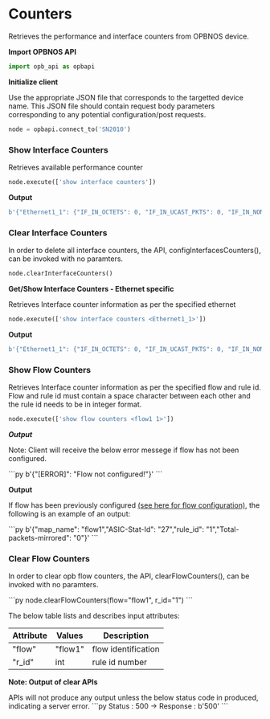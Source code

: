 # Counters
<p> Retrieves the performance and interface counters from OPBNOS device.</p>
<strong>Import OPBNOS API</strong>

```py
import opb_api as opbapi
```

<strong>Initialize client</strong>
<p>Use the appropriate JSON file that corresponds to the targetted device name. This JSON file should contain request body parameters corresponding to any potential configuration/post requests.</p>

```py
node = opbapi.connect_to('SN2010')
```

### Show Interface Counters

<p> Retrieves available performance counter</p>

```py
node.execute(['show interface counters'])
```
<strong>Output</strong>
```py
b'{"Ethernet1_1": {"IF_IN_OCTETS": 0, "IF_IN_UCAST_PKTS": 0, "IF_IN_NON_UCAST_PKTS": 0, "IF_IN_DISCARDS": 0, "IF_IN_ERRORS": 0, "IF_OUT_OCTETS": 0, "IF_OUT_UCAST_PKTS": 0, "IF_OUT_NON_UCAST_PKTS": 0, "IF_OUT_DISCARDS": 0, "IF_OUT_ERRORS": 0, "IF_IN_MULTICAST_PKTS": 0, "IF_OUT_MULTICAST_PKTS": 0}, "Ethernet2_1":{...}...}
```

### Clear Interface Counters
<p>In order to delete all interface counters, the API, configInterfacesCounters(), can be invoked with no paramters.</p>

```py
node.clearInterfaceCounters()
```

<strong>Get/Show Interface Counters - Ethernet specific</strong>
<p>Retrieves Interface counter information as per the specified ethernet</p>

```py
node.execute(['show interface counters <Ethernet1_1>'])
```
<strong>Output</strong>
```py
b'{"Ethernet1_1": {"IF_IN_OCTETS": 0, "IF_IN_UCAST_PKTS": 0, "IF_IN_NON_UCAST_PKTS": 0, "IF_IN_DISCARDS": 0, "IF_IN_ERRORS": 0, "IF_OUT_OCTETS": 0, "IF_OUT_UCAST_PKTS": 0, "IF_OUT_NON_UCAST_PKTS": 0, "IF_OUT_DISCARDS": 0, "IF_OUT_ERRORS": 0, "IF_IN_MULTICAST_PKTS": 0, "IF_OUT_MULTICAST_PKTS": 0}}
```

### Show Flow Counters
<p>Retrieves Interface counter information as per the specified flow and rule id. Flow and rule id must contain a space character between each other and the rule id needs to be in integer format.</p>

```py
node.execute(['show flow counters <flow1 1>'])
```
<em><strong>Output</strong></em>
<p> Note: Client will receive the below error messege if flow has not been configured.</p>
```py
b'{"[ERROR]": "Flow not configured!"}'
```

<strong>Output</strong>
<p> If flow has been previously configured <a href="https://aviznetworks.github.io/opbnos-pyapi-documenation/configJSON/">(see here for flow configuration)</a>, the following is an example of an output:</p>
```py
b'{"map_name": "flow1","ASIC-Stat-Id": "27","rule_id": "1","Total-packets-mirrored": "0"}'
```

### Clear Flow Counters
<p>In order to clear opb flow counters, the API, clearFlowCounters(), can be invoked with no paramters.</p>
```py
node.clearFlowCounters(flow="flow1", r_id="1")
```
<p> The below table lists and describes input attributes:
<table>
 <tbody>
  <thead>
    <tr>
      <th>Attribute</th>
      <th>Values</th>
      <th>Description</th>
    </tr>
  </thead>
  <tbody>
    <tr>
      <td>"flow"</td>
      <td>"flow1"</td>
      <td>flow identification</td>
    </tr>
    <tr>
      <td>"r_id"</td>
      <td>int</td>
      <td>rule id number</td>
    </tr>
  </tbody>
</table>

<strong>Note: Output of clear APIs</strong>
<p> APIs will not produce any output unless the below status code in produced, indicating a server error.
```py
Status : 500 -> Response : b'500'
```
